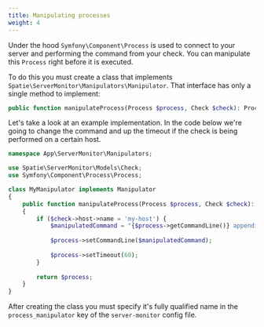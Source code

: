 ```yaml
---
title: Manipulating processes
weight: 4
---
```


Under the hood `Symfony\Component\Process` is used to connect to your server and performing the command from your check.  You can manipulate this `Process` right before it is executed.

To do this you must create a class that implements `Spatie\ServerMonitor\Manipulators\Manipulator`. That interface has only a single method to implement:

```php
public function manipulateProcess(Process $process, Check $check): Process;
```

Let's take a look at an example implementation. In the code below we're going to change the command and up the timeout if the check is being performed on a certain host.

```php
namespace App\ServerMonitor\Manipulators;

use Spatie\ServerMonitor\Models\Check;
use Symfony\Component\Process\Process;

class MyManipulator implements Manipulator
{
    public function manipulateProcess(Process $process, Check $check): Process
    {
        if ($check->host->name = 'my-host') {
            $manipulatedCommand = "{$process->getCommandLine()} appending extra options";
            
            $process->setCommandLine($manipulatedCommand);
            
            $process->setTimeout(60);
        }
        
        return $process;
    }
}

```

After creating the class you must specify it's fully qualified name in the `process_manipulator` key of the `server-monitor` config file.
